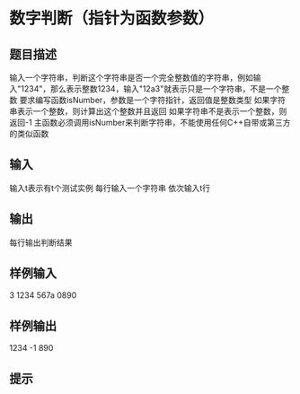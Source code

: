  # 数字判断（指针为函数参数） ## 题目描述 输入一个字符串，判断这个字符串是否一个完全整数值的字符串，例如输入"1234"，那么表示整数1234，输入"12a3"就表示只是一个字符串，不是一个整数 要求编写函数isNumber，参数是一个字符指针，返回值是整数类型 如果字符串表示一个整数，则计算出这个整数并且返回 如果字符串不是表示一个整数，则返回-1 主函数必须调用isNumber来判断字符串，不能使用任何C++自带或第三方的类似函数  ## 输入 输入t表示有t个测试实例 每行输入一个字符串 依次输入t行  ## 输出 每行输出判断结果  ## 样例输入 3 1234 567a 0890 ## 样例输出 1234 -1 890 ## 提示 
